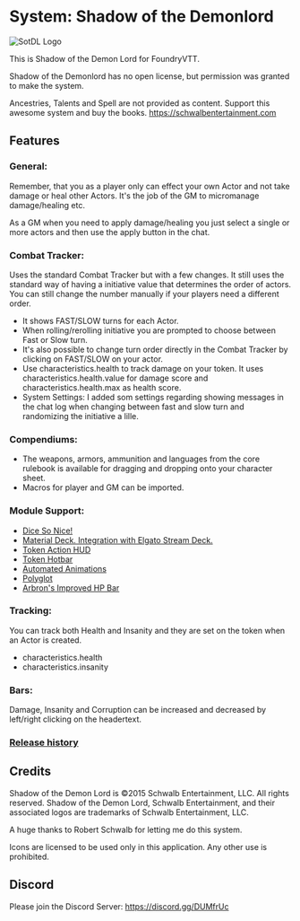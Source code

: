 # System: Shadow of the Demonlord
![SotDL Logo](https://github.com/Xacus/demonlord/blob/master/ui/SotDL_Foundry.jpg)

This is Shadow of the Demon Lord for FoundryVTT.

Shadow of the Demonlord has no open license, but permission was granted to make the system.

Ancestries, Talents and Spell are not provided as content. Support this awesome system and buy the books. https://schwalbentertainment.com

## **Features**

### **General:**

Remember, that you as a player only can effect your own Actor and not take damage or heal other Actors. It's the job of the GM to micromanage damage/healing etc.

As a GM when you need to apply damage/healing you just select a single or more actors and then use the apply button in the chat.

### **Combat Tracker:**

Uses the standard Combat Tracker but with a few changes. It still uses the standard way of having a initiative value that determines the order of actors. You can still change the number manually if your players need a different order.

- It shows FAST/SLOW turns for each Actor.
- When rolling/rerolling initiative you are prompted to choose between Fast or Slow turn.
- It's also possible to change turn order directly in the Combat Tracker by clicking on FAST/SLOW on your actor.
- Use characteristics.health to track damage on your token. It uses characteristics.health.value for damage score and characteristics.health.max as health score.
- System Settings: I added som settings regarding showing messages in the chat log when changing between fast and slow turn and randomizing the initiative a lille.

### **Compendiums:**

- The weapons, armors, ammunition and languages from the core rulebook is available for dragging and dropping onto your character sheet.
- Macros for player and GM can be imported.

### **Module Support:**

- [Dice So Nice!](https://foundryvtt.com/packages/dice-so-nice/)
- [Material Deck. Integration with Elgato Stream Deck.](https://foundryvtt.com/packages/MaterialDeck)
- [Token Action HUD](https://foundryvtt.com/packages/token-action-hud/)
- [Token Hotbar](https://foundryvtt.com/packages/foundry-token-hotbar)
- [Automated Animations](https://foundryvtt.com/packages/automated-jb2a-animations)
- [Polyglot](https://foundryvtt.com/packages/polyglot)
- [Arbron's Improved HP Bar](https://foundryvtt.com/packages/arbron-hp-bar)

### **Tracking:**

You can track both Health and Insanity and they are set on the token when an Actor is created.

- characteristics.health
- characteristics.insanity

### **Bars:**

Damage, Insanity and Corruption can be increased and decreased by left/right clicking on the headertext.

### [Release history](CHANGELOG.md)

## **Credits**

Shadow of the Demon Lord is ©2015 Schwalb Entertainment, LLC. All rights reserved.
Shadow of the Demon Lord, Schwalb Entertainment, and their associated logos are trademarks of Schwalb Entertainment, LLC.

A huge thanks to Robert Schwalb for letting me do this system.

Icons are licensed to be used only in this application. Any other use is prohibited.

## **Discord**

Please join the Discord Server: https://discord.gg/DUMfrUc
